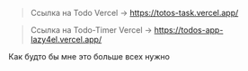 > Ссылка на Todo Vercel -> https://totos-task.vercel.app/

> Ссылка на Todo-Timer Vercel -> https://todos-app-lazy4el.vercel.app/

Как будто бы мне это больше всех нужно
